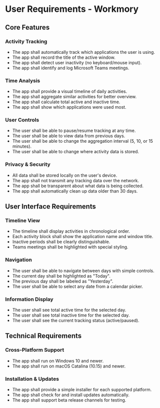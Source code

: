 # User Requirements - Workmory

## Core Features

### Activity Tracking
- The app shall automatically track which applications the user is using.
- The app shall record the title of the active window.
- The app shall detect user inactivity (no keyboard/mouse input).
- The app shall identify and log Microsoft Teams meetings.

### Time Analysis
- The app shall provide a visual timeline of daily activities.
- The app shall aggregate similar activities for better overview.
- The app shall calculate total active and inactive time.
- The app shall show which applications were used most.

### User Controls
- The user shall be able to pause/resume tracking at any time.
- The user shall be able to view data from previous days.
- The user shall be able to change the aggregation interval (5, 10, or 15 minutes).
- The user shall be able to change where activity data is stored.

### Privacy & Security
- All data shall be stored locally on the user's device.
- The app shall not transmit any tracking data over the network.
- The app shall be transparent about what data is being collected.
- The app shall automatically clean up data older than 30 days.

## User Interface Requirements

### Timeline View
- The timeline shall display activities in chronological order.
- Each activity block shall show the application name and window title.
- Inactive periods shall be clearly distinguishable.
- Teams meetings shall be highlighted with special styling.

### Navigation
- The user shall be able to navigate between days with simple controls.
- The current day shall be highlighted as "Today".
- The previous day shall be labeled as "Yesterday".
- The user shall be able to select any date from a calendar picker.

### Information Display
- The user shall see total active time for the selected day.
- The user shall see total inactive time for the selected day.
- The user shall see the current tracking status (active/paused).

## Technical Requirements

### Cross-Platform Support
- The app shall run on Windows 10 and newer.
- The app shall run on macOS Catalina (10.15) and newer.

### Installation & Updates
- The app shall provide a simple installer for each supported platform.
- The app shall check for and install updates automatically.
- The app shall support beta release channels for testing. 